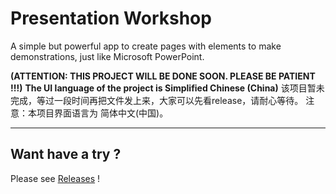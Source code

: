 # Presentation Workshop
A simple but powerful app to create pages with elements to make demonstrations, just like Microsoft PowerPoint.

**(ATTENTION: THIS PROJECT WILL BE DONE SOON. PLEASE BE PATIENT !!!)**
**The UI language of the project is Simplified Chinese (China)**
该项目暂未完成，等过一段时间再把文件发上来，大家可以先看release，请耐心等待。
注意：本项目界面语言为 简体中文(中国)。

------------

## **Want have a try ?**
Please see [Releases](https://github.com/YujunA/PresenterWS/releases/ "Releases") !

